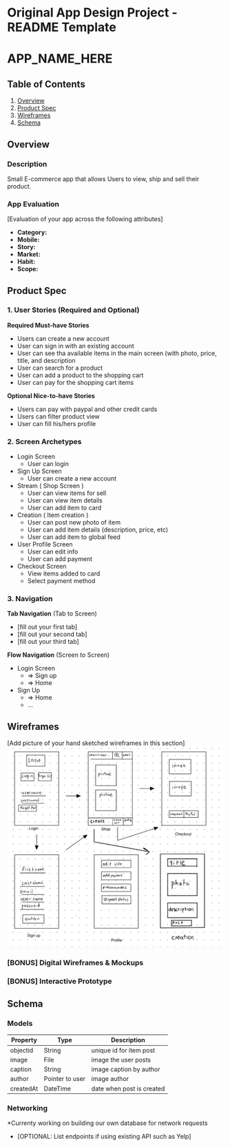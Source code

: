 Original App Design Project - README Template
===

# APP_NAME_HERE

## Table of Contents
1. [Overview](#Overview)
1. [Product Spec](#Product-Spec)
1. [Wireframes](#Wireframes)
2. [Schema](#Schema)

## Overview
### Description
Small E-commerce app that allows Users to view, ship and sell their product.

### App Evaluation
[Evaluation of your app across the following attributes]
- **Category:**
- **Mobile:**
- **Story:**
- **Market:**
- **Habit:**
- **Scope:**

## Product Spec

### 1. User Stories (Required and Optional)

**Required Must-have Stories**

* Users can create a new account
* User can sign in with an existing account
* User can see tha available items in the main screen (with photo, price, title, and description
* User can search for a product
* User can add a product to the shopping cart
* User can pay for the shopping cart items

**Optional Nice-to-have Stories**

* Users can pay with paypal and other credit cards
* Users can filter product view 
* User can fill his/hers profile

### 2. Screen Archetypes

* Login Screen
   * User can login
* Sign Up Screen
   * User can create a new account
* Stream ( Shop Screen )
   * User can view items for sell
   * User can view item details
   * User can add item to card
* Creation ( Item creation )
   * User can post new photo of item
   * User can add item details (description, price, etc)
   * User can add item to global feed
* User Profile Screen
   * User can edit info
   * User can add payment
* Checkout Screen
   * View items added to card
   * Select payment method
 

### 3. Navigation

**Tab Navigation** (Tab to Screen)

* [fill out your first tab]
* [fill out your second tab]
* [fill out your third tab]

**Flow Navigation** (Screen to Screen)

* Login Screen
   * => Sign up
   * => Home
* Sign Up
   * => Home
   * ...

## Wireframes
[Add picture of your hand sketched wireframes in this section]
<img src="https://github.com/KendallBurton/E-commerce-/blob/main/wirefram%20rev1.2.jpeg" width=600>

### [BONUS] Digital Wireframes & Mockups

### [BONUS] Interactive Prototype

## Schema 

### Models
| Property | Type |	Description |
| -------- | ---- | ----------- |
| objectid | String | unique id for item post |
| image | File | image the user posts |
| caption | String | image caption by author |
| author | Pointer to user | image author |
| createdAt | DateTime | date when post is created |


### Networking
*Currenty working on building our own database for network requests
- [OPTIONAL: List endpoints if using existing API such as Yelp]

